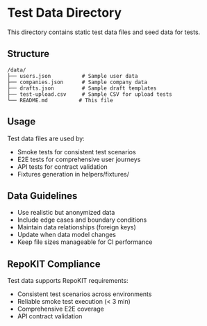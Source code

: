 # Test Data Directory

This directory contains static test data files and seed data for tests.

## Structure

```
/data/
├── users.json          # Sample user data
├── companies.json      # Sample company data  
├── drafts.json         # Sample draft templates
├── test-upload.csv     # Sample CSV for upload tests
└── README.md          # This file
```

## Usage

Test data files are used by:
- Smoke tests for consistent test scenarios
- E2E tests for comprehensive user journeys  
- API tests for contract validation
- Fixtures generation in helpers/fixtures/

## Data Guidelines

- Use realistic but anonymized data
- Include edge cases and boundary conditions
- Maintain data relationships (foreign keys)
- Update when data model changes
- Keep file sizes manageable for CI performance

## RepoKIT Compliance

Test data supports RepoKIT requirements:
- Consistent test scenarios across environments
- Reliable smoke test execution (< 3 min)
- Comprehensive E2E coverage
- API contract validation